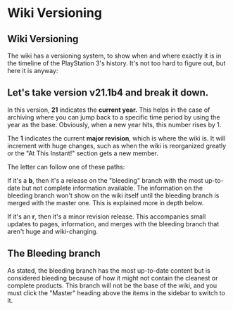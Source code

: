 # Wiki Versioning

## Wiki Versioning

The wiki has a versioning system, to show when and where exactly it is in the timeline of the PlayStation 3's history. It's not too hard to figure out, but here it is anyway:

## Let's take version v21.1b4 and break it down.

In this version, **21** indicates the **current year.** This helps in the case of archiving where you can jump back to a specific time period by using the year as the base. Obviously, when a new year hits, this number rises by 1.

The **1** indicates the current **major revision**, which is where the wiki is. It will increment with huge changes, such as when the wiki is reorganized greatly or the "At This Instant!" section gets a new member.

The letter can follow one of these paths:

If it's a **b**, then it's a release on the "bleeding" branch with the most up-to-date but not complete information available. The information on the bleeding branch won't show on the wiki itself until the bleeding branch is merged with the master one. This is explained more in depth below.

If it's an **r**, then it's a minor revision release. This accompanies small updates to pages, information, and merges with the bleeding branch that aren't huge and wiki-changing.

## The Bleeding branch

As stated, the bleeding branch has the most up-to-date content but is considered bleeding because of how it might not contain the cleanest or complete products. This branch will not be the base of the wiki, and you must click the "Master" heading above the items in the sidebar to switch to it.
